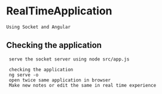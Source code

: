 # RealTimeApplication
    Using Socket and Angular 
## Checking the application
     serve the socket server using node src/app.js

     checking the application
     ng serve -o
     open twice same application in browser
     Make new notes or edit the same in real time experience 

